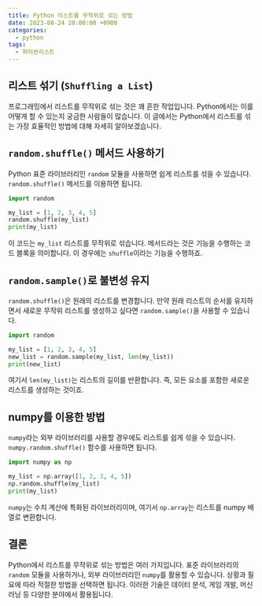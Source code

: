 ```yaml
---
title: Python 리스트를 무작위로 섞는 방법
date: 2023-08-24 20:00:00 +0900
categories:
  - python
tags:
  - 파이썬리스트
---
```


## 리스트 섞기 (`Shuffling a List`)

프로그래밍에서 리스트를 무작위로 섞는 것은 꽤 흔한 작업입니다. Python에서는 이를 어떻게 할 수 있는지 궁금한 사람들이 많습니다. 이 글에서는 Python에서 리스트를 섞는 가장 효율적인 방법에 대해 자세히 알아보겠습니다.

## `random.shuffle()` 메서드 사용하기

Python 표준 라이브러리인 `random` 모듈을 사용하면 쉽게 리스트를 섞을 수 있습니다. `random.shuffle()` 메서드를 이용하면 됩니다.

```python
import random

my_list = [1, 2, 3, 4, 5]
random.shuffle(my_list)
print(my_list)
```

이 코드는 `my_list` 리스트를 무작위로 섞습니다. 메서드라는 것은 기능을 수행하는 코드 블록을 의미합니다. 이 경우에는 `shuffle`이라는 기능을 수행하죠.

## `random.sample()`로 불변성 유지

`random.shuffle()`은 원래의 리스트를 변경합니다. 만약 원래 리스트의 순서를 유지하면서 새로운 무작위 리스트를 생성하고 싶다면 `random.sample()`을 사용할 수 있습니다.

```python
import random

my_list = [1, 2, 3, 4, 5]
new_list = random.sample(my_list, len(my_list))
print(new_list)
```

여기서 `len(my_list)`는 리스트의 길이를 반환합니다. 즉, 모든 요소를 포함한 새로운 리스트를 생성하는 것이죠.

## numpy를 이용한 방법

`numpy`라는 외부 라이브러리를 사용할 경우에도 리스트를 쉽게 섞을 수 있습니다. `numpy.random.shuffle()` 함수를 사용하면 됩니다.

```python
import numpy as np

my_list = np.array([1, 2, 3, 4, 5])
np.random.shuffle(my_list)
print(my_list)
```

`numpy`는 수치 계산에 특화된 라이브러리이며, 여기서 `np.array`는 리스트를 numpy 배열로 변환합니다.

## 결론

Python에서 리스트를 무작위로 섞는 방법은 여러 가지입니다. 표준 라이브러리의 `random` 모듈을 사용하거나, 외부 라이브러리인 `numpy`를 활용할 수 있습니다. 상황과 필요에 따라 적절한 방법을 선택하면 됩니다. 이러한 기술은 데이터 분석, 게임 개발, 머신 러닝 등 다양한 분야에서 활용됩니다.